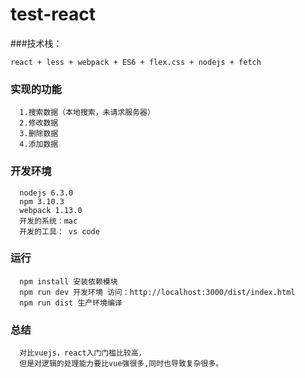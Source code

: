 # test-react

###技术栈：
```
react + less + webpack + ES6 + flex.css + nodejs + fetch
```

### 实现的功能
```
  1.搜索数据（本地搜索，未请求服务器）
  2.修改数据
  3.删除数据
  4.添加数据
```

### 开发环境
```
  nodejs 6.3.0
  npm 3.10.3
  webpack 1.13.0
  开发的系统：mac
  开发的工具： vs code
```

### 运行
```
  npm install 安装依赖模块
  npm run dev 开发环境 访问：http://localhost:3000/dist/index.html
  npm run dist 生产环境编译
```

### 总结
```
  对比vuejs，react入门门槛比较高，
  但是对逻辑的处理能力要比vue强很多,同时也导致复杂很多。
```
